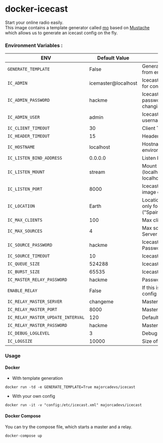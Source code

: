 # docker-icecast

Start your online radio easily.  
This image contains a template generator called [mo](https://github.com/tests-always-included/mo) based on [Mustache](https://mustache.github.io/) which allows us to generate an icecast config on the fly.

### Environment Variables : 

| ENV | Default Value | Description |
|---|---|---|
| `GENERATE_TEMPLATE` | False | Generate *icecast.xml* conf from environment variables |
| `IC_ADMIN`  | icemaster@localhost  | Icecast administrator email, for contact use  |
| `IC_ADMIN_PASSWORD`  |  hackme | Icecast administrator password, please consider changing it |
| `IC_ADMIN_USER` | admin | Icecast administrator username  |
| `IC_CLIENT_TIMEOUT` | 30  |  Client Timeout |
| `IC_HEADER_TIMEOUT`  | 15  |  Header Timeout  |
| `IC_HOSTNAME`  | localhost  | Hostname of your icecast environment  |
| `IC_LISTEN_BIND_ADDRESS` | 0.0.0.0  | Listen bind address |
| `IC_LISTEN_MOUNT` | stream  | Mount name for streams (localhost:8000/stream.opus / localhost:8000/radiostar.mp3) |
| `IC_LISTEN_PORT` | 8000 | Icecast Listen Port, by default image exposes port 8000 |
| `IC_LOCATION`  | Earth  |  Location of Icecast Server, only for informational purpose ("Spain") |
| `IC_MAX_CLIENTS`  | 100  | Max clients for Icecast Server |
| `IC_MAX_SOURCES` | 4  | Max sources for Icecast Server |
| `IC_SOURCE_PASSWORD`  | hackme | Icecast Default Source Password  |
| `IC_SOURCE_TIMEOUT`  | 10  | Icecast Source Timeout |
| `IC_QUEUE_SIZE` | 524288 | Icecast queue size |
| `IC_BURST_SIZE` | 65535 | Icecast burst size |
| `IC_MASTER_RELAY_PASSWORD` | hackme | Password for slave relays |
| `ENABLE_RELAY` | False | If this is enabled will add relay config |
| `IC_RELAY_MASTER_SERVER` | changeme | Master relay server (host) |
| `IC_RELAY_MASTER_PORT` | 8000 | Master relay port |
| `IC_RELAY_MASTER_UPDATE_INTERVAL` | 120 | Default update interval |
| `IC_RELAY_MASTER_PASSWORD` | hackme | Master relay password |
| `IC_DEBUG_LOGLEVEL` | 3 | Debug Loglevel |
| `IC_LOGSIZE` | 10000 | Size of log (lines) |

### Usage

#### Docker

* With template generation
```
docker run -td -e GENERATE_TEMPLATE=True majorcadevs/icecast
```

* With your own config
```
docker run -it -v "config:/etc/icecast.xml" majorcadevs/icecast
```

#### Docker Compose

You can try the compose file, which starts a master and a relay.
```
docker-compose up
```
